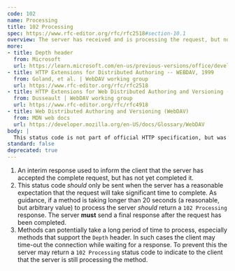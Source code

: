 ```yaml
---
code: 102
name: Processing
title: 102 Processing
spec: https://www.rfc-editor.org/rfc/rfc2518#section-10.1
overview: The server has received and is processing the request, but no response is available yet.
more:
- title: Depth header
  from: Microsoft
  url: https://learn.microsoft.com/en-us/previous-versions/office/developer/exchange-server-2003/aa142852(v=exchg.65)
- title: HTTP Extensions for Distributed Authoring -- WEBDAV, 1999
  from: Goland, et al. | WebDAV working group
  url: https://www.rfc-editor.org/rfc/rfc2518
- title: HTTP Extensions for Web Distributed Authoring and Versioning (WebDAV), 2007
  from: Dusseault | WebDAV working group
  url: https://www.rfc-editor.org/rfc/rfc4918
- title: Web Distributed Authoring and Versioning (WebDAV)
  from: MDN web docs
  url: https://developer.mozilla.org/en-US/docs/Glossary/WebDAV
body: |
  This status code is not part of official HTTP specification, but was part of the "HTTP Extensions for Web Distributed Authoring and Versioning – WebDAV" which was deprecated in 2007.
standard: false
deprecated: true
---
```


1. An interim response used to inform the client that the server has accepted the complete request, but has not yet completed it.
1. This status code _should_ only be sent when the server has a reasonable expectation that the request will take significant time to complete. As guidance, if a method is taking longer than 20 seconds (a reasonable, but arbitrary value) to process the server _should_ return a `102 Processing` response. The server **must** send a final response after the request has been completed.
1. Methods can potentially take a long period of time to process, especially methods that support the `Depth` header. In such cases the client may time-out the connection while waiting for a response. To prevent this the server may return a `102 Processing` status code to indicate to the client that the server is still processing the method.
